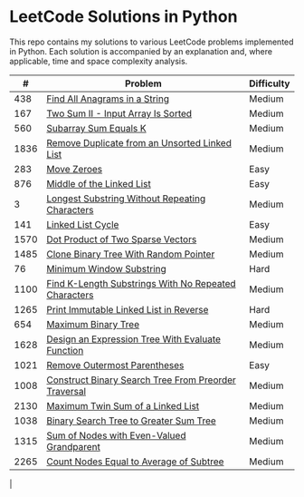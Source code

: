 # LeetCode Solutions in Python

This repo contains my solutions to various LeetCode problems implemented in Python. Each solution is accompanied by an explanation and, where applicable, time and space complexity analysis.






| #    | Problem                                                 | Difficulty |
|------|---------------------------------------------------------|------------|
| 438  | [Find All Anagrams in a String](https://leetcode.com/problems/find-all-anagrams-in-a-string)  | Medium       |
| 167  | [Two Sum II - Input Array Is Sorted](https://leetcode.com/problems/two-sum-ii-input-array-is-sorted/description/) | Medium  |
| 560  | [Subarray Sum Equals K](https://leetcode.com/problems/subarray-sum-equals-k/description/) | Medium |
| 1836 | [Remove Duplicate from an Unsorted Linked List](https://leetcode.com/problems/remove-duplicates-from-an-unsorted-linked-list/description/) | Medium |
| 283  | [Move Zeroes](https://leetcode.com/problems/move-zeroes/description/)  | Easy    |
| 876  | [Middle of the Linked List](https://leetcode.com/problems/middle-of-the-linked-list/description/)| Easy|
| 3    | [Longest Substring Without Repeating Characters](https://leetcode.com/problems/longest-substring-without-repeating-characters/description/) | Medium |
| 141  | [Linked List Cycle](https://leetcode.com/problems/linked-list-cycle/description/) | Easy |
| 1570 | [Dot Product of Two Sparse Vectors](https://leetcode.com/problems/dot-product-of-two-sparse-vectors/description/) | Medium |
| 1485 | [Clone Binary Tree With Random Pointer](https://leetcode.com/problems/clone-binary-tree-with-random-pointer) | Medium |
| 76   | [Minimum Window Substring](https://leetcode.com/problems/minimum-window-substring/description/) | Hard |
| 1100 | [Find K-Length Substrings With No Repeated Characters](https://leetcode.com/problems/find-k-length-substrings-with-no-repeated-characters) | Medium |
| 1265 | [Print Immutable Linked List in Reverse](https://leetcode.com/problems/print-immutable-linked-list-in-reverse/description/) | Hard |
| 654  | [Maximum Binary Tree](https://leetcode.com/problems/maximum-binary-tree/description/) | Medium |
| 1628 | [Design an Expression Tree With Evaluate Function](https://leetcode.com/problems/design-an-expression-tree-with-evaluate-function) | Medium | 
| 1021 | [Remove Outermost Parentheses](https://leetcode.com/problems/remove-outermost-parentheses/description/) | Easy |
| 1008 | [Construct Binary Search Tree From Preorder Traversal](https://leetcode.com/problems/construct-binary-search-tree-from-preorder-traversal/description/) | Medium |
| 2130 | [Maximum Twin Sum of a Linked List](https://leetcode.com/problems/maximum-twin-sum-of-a-linked-list/description/) | Medium | 
| 1038 | [Binary Search Tree to Greater Sum Tree](https://leetcode.com/problems/binary-search-tree-to-greater-sum-tree/description/) | Medium |
| 1315 | [Sum of Nodes with Even-Valued Grandparent](https://leetcode.com/problems/sum-of-nodes-with-even-valued-grandparent/description/) | Medium |
| 2265 | [Count Nodes Equal to Average of Subtree](https://leetcode.com/problems/count-nodes-equal-to-average-of-subtree/description/) | Medium |
| 
